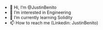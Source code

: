 - 👋 Hi, I’m @JustinBenito
- 👀 I’m interested in Engineering
- 🌱 I’m currently learning Solidity
- 📫 How to reach me (Linkedin: JustinBenito)
